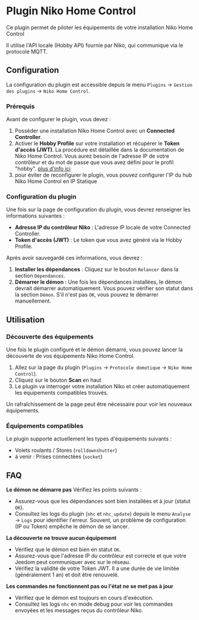 # Plugin Niko Home Control

Ce plugin permet de piloter les équipements de votre installation Niko Home Control

Il utilise l'API locale (Hobby API) fournie par Niko, qui communique via le protocole MQTT.

## Configuration

La configuration du plugin est accessible depuis le menu `Plugins` → `Gestion des plugins` → `Niko Home Control`.

### Prérequis

Avant de configurer le plugin, vous devez :
1.  Posséder une installation Niko Home Control avec un **Connected Controller**.
2.  Activer le **Hobby Profile** sur votre installation et récupérer le **Token d'accès (JWT)**. La procédure est détaillée dans la documentation de Niko Home Control. Vous aurez besoin de l'adresse IP de votre contrôleur et du mot de passe que vous avez défini pour le profil "hobby". [plus d'info ici](https://guide.niko.eu/fr/smnhc2/lv/hobby-api#)
3.  pour éviter de reconfigurer le plugin, vous pouvez configurer l'IP du hub Niko Home Control en IP Statique

### Configuration du plugin

Une fois sur la page de configuration du plugin, vous devrez renseigner les informations suivantes :

-   **Adresse IP du contrôleur Niko** : L'adresse IP locale de votre Connected Controller.
-   **Token d'accès (JWT)** : Le token que vous avez généré via le Hobby Profile.

Après avoir sauvegardé ces informations, vous devrez :
1.  **Installer les dépendances** : Cliquez sur le bouton `Relancer` dans la section `Dépendances`.
2.  **Démarrer le démon** : Une fois les dépendances installées, le démon devrait démarrer automatiquement. Vous pouvez vérifier son statut dans la section `Démon`. S'il n'est pas `OK`, vous pouvez le démarrer manuellement.

## Utilisation

### Découverte des équipements

Une fois le plugin configuré et le démon démarré, vous pouvez lancer la découverte de vos équipements Niko Home Control.

1.  Allez sur la page du plugin (`Plugins` → `Protocole domotique` → `Niko Home Control`).
2.  Cliquez sur le bouton **Scan** en haut
3.  Le plugin va interroger votre installation Niko et créer automatiquement les équipements compatibles trouvés.

Un rafraîchissement de la page peut être nécessaire pour voir les nouveaux équipements.

### Équipements compatibles

Le plugin supporte actuellement les types d'équipements suivants :
-   Volets roulants / Stores (`rolldownshutter`)
-   à venir : Prises connectées (`socket`)

## FAQ

**Le démon ne démarre pas**
Vérifiez les points suivants :
- Assurez-vous que les dépendances sont bien installées et à jour (statut `OK`).
- Consultez les logs du plugin (`nhc` et `nhc_update`) depuis le menu `Analyse` → `Logs` pour identifier l'erreur. Souvent, un problème de configuration (IP ou Token) empêche le démon de se lancer.

**La découverte ne trouve aucun équipement**
- Vérifiez que le démon est bien en statut `OK`.
- Assurez-vous que l'adresse IP du contrôleur est correcte et que votre Jeedom peut communiquer avec sur le réseau.
- Vérifiez la validité de votre Token JWT. Il a une durée de vie limitée (généralement 1 an) et doit être renouvelé.

**Les commandes ne fonctionnent pas ou l'état ne se met pas à jour**
- Vérifiez que le démon est toujours en cours d'exécution.
- Consultez les logs `nhc` en mode debug pour voir les commandes envoyées et les messages reçus du contrôleur Niko.

